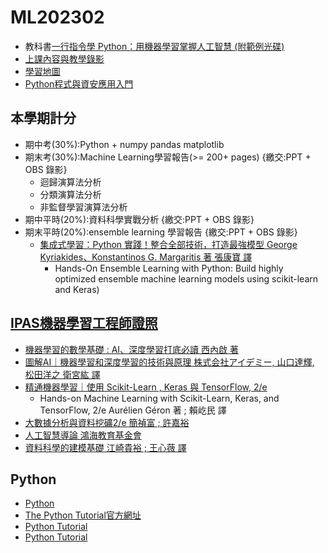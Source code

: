 # ML202302
- 教科書[一行指令學 Python：用機器學習掌握人工智慧 (附範例光碟)](https://www.tenlong.com.tw/products/9789865034948?list_name=srh)
- [上課內容與教學錄影](./上課內容與教學錄影.md)
- [學習地圖](./MAP.md)
- [Python程式與資安應用入門](https://github.com/MyFirstSecurity2020/SF2023A3)

## 本學期計分
- 期中考(30%):Python + numpy pandas matplotlib
- 期末考(30%):Machine Learning學習報告(>= 200+ pages) {繳交:PPT + OBS 錄影}
  - 迴歸演算法分析 
  - 分類演算法分析 
  - 非監督學習演算法分析 
- 期中平時(20%):資料科學實戰分析 {繳交:PPT + OBS 錄影}
- 期末平時(20%):ensemble learning 學習報告 {繳交:PPT + OBS 錄影}
  - [集成式學習：Python 實踐！整合全部技術，打造最強模型 George Kyriakides、Konstantinos G. Margaritis 著 張康寶 譯](https://www.tenlong.com.tw/products/9789863126942?list_name=srh) 
    - Hands-On Ensemble Learning with Python: Build highly optimized ensemble machine learning models using scikit-learn and Keras)


## [IPAS機器學習工程師證照](https://www.ipas.org.tw/ML)
- [機器學習的數學基礎 : AI、深度學習打底必讀 西內啟 著](https://www.tenlong.com.tw/products/9789863126140?list_name=srh)
- [圖解AI｜機器學習和深度學習的技術與原理 株式会社アイデミー, 山口達輝, 松田洋之 衛宮紘 譯](https://www.tenlong.com.tw/products/9789865025885?list_name=srh)
- [精通機器學習｜使用 Scikit-Learn , Keras 與 TensorFlow, 2/e ](https://www.tenlong.com.tw/products/9789865024345?list_name=srh)
  - Hands-on Machine Learning with Scikit-Learn, Keras, and TensorFlow, 2/e Aurélien Géron 著 ; 賴屹民 譯
- [大數據分析與資料挖礦2/e   簡禎富 ; 許嘉裕](https://www.tenlong.com.tw/products/9789869688130?list_name=srh) 
- [人工智慧導論 鴻海教育基金會](https://www.tenlong.com.tw/products/9789865030773?list_name=srh)  
- [資料科學的建模基礎 江崎貴裕 ; 王心薇 譯](https://www.tenlong.com.tw/products/9789863126621?list_name=srh)

## Python
- [Python](https://github.com/MyFirstSecurity2020/20230211)
- [The Python Tutorial官方網址](https://docs.python.org/3/tutorial/)
- [Python Tutorial](https://www.w3schools.com/python/)
- [Python Tutorial](https://www.tutorialspoint.com/python/index.htm)
